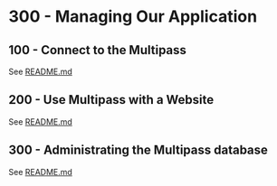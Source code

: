 # 300 - Managing Our Application

## 100 - Connect to the Multipass

See [README.md](./100/README.md)

## 200 - Use Multipass with a Website

See [README.md](./200/README.md)

## 300 - Administrating the Multipass database

See [README.md](./300/README.md)
